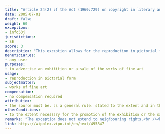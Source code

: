 ```yaml
---
title: "Article 24(2) of the Act (1960:729) on copyright in literary and artistic works"
date: 2005-07-01
draft: false
weight: 60
exceptions:
- info53j
jurisdictions:
- SE
score: 3
description: "This exception allows for the reproduction in pictorial form of works of fine art with the purpose to advertise an exhibition or a sale of the works of fine art, but only to the extent necessary for the promotion of the exhibition or the sale." 
beneficiaries:
- any user
purposes: 
- to advertise an exhibition or a sale of the works of fine art
usage:
- reproduction in pictorial form
subjectmatter:
- works of fine art
compensation:
- no compensation required
attribution: 
- the source must be, as a general rule, stated to the extent and in the manner required by proper usage
otherConditions: 
- to the extent necessary for the promotion of the exhibition or the sale
remarks: "The exception does not extend to neighbouring rights.<br /><br />Art. 11(2) requires that when a work is used publicly under an exception, the source must be, as a general rule, stated to the extent and in the manner required by proper usage. It also requires that the work must not be altered more than necessary for the intended use."
link: https://wipolex.wipo.int/en/text/495847
---
```

